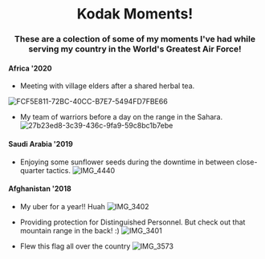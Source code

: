 <h1 align="center"> Kodak Moments! </h1>

<h3 align="center"> These are a colection of some of my moments I've had while serving my country in the World's Greatest Air Force! </h3>

<h4 align="left"> Africa '2020 </h4>

- Meeting with village elders after a shared herbal tea.  

![FCF5E811-72BC-40CC-B7E7-5494FD7FBE66](https://user-images.githubusercontent.com/91627769/136308041-8dbe0dab-a9fe-4bb5-ae80-626170c4f9bf.JPG)

- My team of warriors before a day on the range in the Sahara. 
![27b23ed8-3c39-436c-9fa9-59c8bc1b7ebe](https://user-images.githubusercontent.com/91627769/136308044-baedeed6-53bf-461c-96a8-4c27b0ad7c18.JPG)

<h4 align="left"> Saudi Arabia '2019 </h4>

- Enjoying some sunflower seeds during the downtime in between close-quarter tactics.
![IMG_4440](https://user-images.githubusercontent.com/91627769/136308045-07959bb8-9c58-447c-93d4-835ba9d5dc09.JPG)

<h4 align="left"> Afghanistan '2018 </h4>

- My uber for a year!! Huah 
![IMG_3402](https://user-images.githubusercontent.com/91627769/136308057-b0cf8a43-ca25-486a-a40b-7a20e28d690f.JPG)

- Providing protection for Distinguished Personnel. But check out that mountain range in the back! :)
![IMG_3401](https://user-images.githubusercontent.com/91627769/136308059-a4505b21-1e30-4f50-a1f0-ba9e7243e067.JPG)

- Flew this flag all over the country 
![IMG_3573](https://user-images.githubusercontent.com/91627769/136308061-2f57a3bb-1224-45fc-83d3-718fe2fbaacf.JPG)

